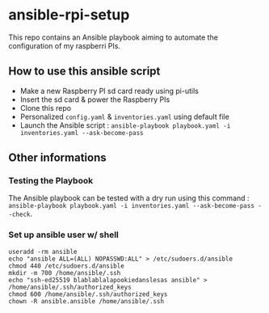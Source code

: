 # ansible-rpi-setup

This repo contains an Ansible playbook aiming to automate the configuration of my raspberri PIs.

## How to use this ansible script

- Make a new Raspberry PI sd card ready using pi-utils
- Insert the sd card & power the Raspberry PIs
- Clone this repo
- Personalized `config.yaml` & `inventories.yaml` using default file
- Launch the Ansible script : `ansible-playbook playbook.yaml -i inventories.yaml --ask-become-pass`



## Other informations

### Testing the Playbook

The Ansible playbook can be tested with a dry run using this command : `ansible-playbook playbook.yaml -i inventories.yaml --ask-become-pass --check`.

### Set up ansible user w/ shell

``` shell
useradd -rm ansible
echo "ansible ALL=(ALL) NOPASSWD:ALL" > /etc/sudoers.d/ansible
chmod 440 /etc/sudoers.d/ansible
mkdir -m 700 /home/ansible/.ssh
echo "ssh-ed25519 blablablalapookiedanslesas ansible" > /home/ansible/.ssh/authorized_keys
chmod 600 /home/ansible/.ssh/authorized_keys
chown -R ansible.ansible /home/ansible/.ssh
```
